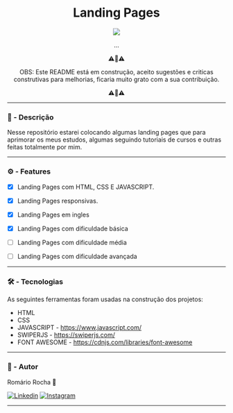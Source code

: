 <h1 align="center"> Landing Pages </h1>

<p align="center">
<img src="http://img.shields.io/static/v1?label=STATUS&message=EM%20DESENVOLVIMENTO&color=GREEN&style=for-the-badge"/>
</p>

<p align="center"> ...</p>

<p align="center">⚠️📢⚠️</p>
<p align="center">OBS: Este README está em construção, aceito sugestões e criticas construtivas para melhorias, ficaria muito grato com a sua contribuição.</p>
<p align="center">⚠️📢⚠️</p>


---


### 📝 - Descrição
Nesse repositório estarei colocando algumas landing pages que para aprimorar os meus estudos, algumas seguindo tutoriais de cursos e 
outras feitas totalmente por mim.

---


### ⚙️ -  Features

- [x] Landing Pages com HTML, CSS E JAVASCRIPT.
- [x] Landing Pages responsivas.
- [x] Landing Pages em ingles

- [x] Landing Pages com dificuldade básica
- [ ] Landing Pages com dificuldade média
- [ ] Landing Pages com dificuldade avançada
---


### 🛠 - Tecnologias

As seguintes ferramentas foram usadas na construção dos projetos:
* HTML
* CSS
* JAVASCRIPT - https://www.javascript.com/
* SWIPERJS - https://swiperjs.com/
* FONT AWESOME - https://cdnjs.com/libraries/font-awesome
 
---


### 🧑 - Autor

Romário Rocha 🚀

[![Linkedin](https://img.shields.io/badge/LinkedIn-0077B5?style=for-the-badge&logo=linkedin&logoColor=white)](https://www.linkedin.com/in/rom%C3%A1rio-da-silva-rocha-82315b94/)
[![Instagram](https://img.shields.io/badge/Instagram-E4405F?style=for-the-badge&logo=instagram&logoColor=white)](https://www.instagram.com/romas0.0/)

---
